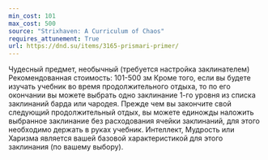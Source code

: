 ```yaml
---
min_cost: 101
max_cost: 500
source: "Strixhaven: A Curriculum of Chaos"
requires_attunement: True
url: https://dnd.su/items/3165-prismari-primer/
---
```


Чудесный предмет, необычный (требуется настройка заклинателем)
Рекомендованная стоимость: 101-500 зм
Кроме того, если вы будете изучать учебник во время продолжительного отдыха, то по его окончании вы можете выбрать одно заклинание 1-го уровня из списка заклинаний барда или чародея. Прежде чем вы закончите свой следующий продолжительный отдых, вы можете единожды наложить выбранное заклинание без расходования ячейки заклинаний, для этого необходимо держать в руках учебник.
Интеллект, Мудрость или Харизма является вашей базовой характеристикой для этого заклинания (по вашему выбору).